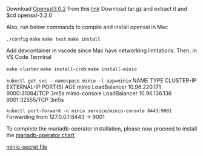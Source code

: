 
Download [Openssl3.0.2](https://openssl-library.org/source/old/3.0/index.html) from this  [link](https://openssl.org/source/old/3.0/openssl-3.0.2.tar.gz)
Download tar.gz and extract it and $cd openssl-3.2.0

Also, run below commands to compile and install openssl in Mac

`./config`
`make`
`make test` 
`make install`



Add devcontainer in vscode since Mac have networking limitations.
Then, in VS Code Terminal

`make cluster`
`make install-crds`
`make install-minio`

`kubectl get svc --namespace minio -l app=minio`
NAME            TYPE           CLUSTER-IP      EXTERNAL-IP   PORT(S)          AGE
minio           LoadBalancer   10.96.220.171   <pending>     9000:31084/TCP   3m5s
minio-console   LoadBalancer   10.96.136.136   <pending>     9001:32555/TCP   3m5s



`kubectl port-forward -n minio service/minio-console 8443:9001`
Forwarding from 127.0.0.1:8443 -> 9001


To complete the mariadb-operator installation, please now proceed to install the
[mariadb-operator chart](https://github.com/mariadb-operator/mariadb-operator?tab=readme-ov-file#helm-installation)

 [minio-secret file](https://github.com/mariadb-operator/mariadb-operator?tab=readme-ov-file#helm-installation)


